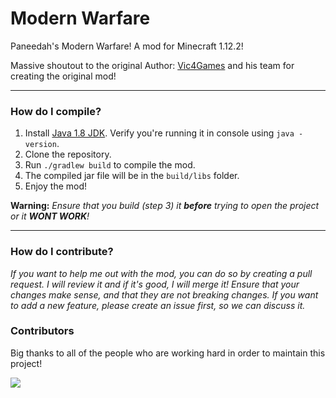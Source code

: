 # Modern Warfare

Paneedah's Modern Warfare! A mod for Minecraft 1.12.2!

Massive shoutout to the original Author: <a href="https://github.com/vic4games">Vic4Games</a> and his team for creating the original mod!

---

### How do I compile?
1. Install [Java 1.8 JDK](https://adoptium.net/en-GB/temurin/releases/?version=8). Verify you're running it in console using `java -version`.
2. Clone the repository.
3. Run `./gradlew build` to compile the mod.
4. The compiled jar file will be in the `build/libs` folder.
5. Enjoy the mod!

**Warning:** _Ensure that you build (step 3) it __before__ trying to open the project or it __WONT WORK__!_

---

### How do I contribute?
_If you want to help me out with the mod, you can do so by creating a pull request. I will review it and if it's good, I will merge it!_
_Ensure that your changes make sense, and that they are not breaking changes. If you want to add a new feature, please create an issue first, so we can discuss it._


### Contributors
Big thanks to all of the people who are working hard in order to maintain this project!

<a href="https://github.com/Paneedah/paneedah-modern-warfare/graphs/contributors">
  <img src="https://contrib.rocks/image?repo=Paneedah/paneedah-modern-warfare" />
</a>
